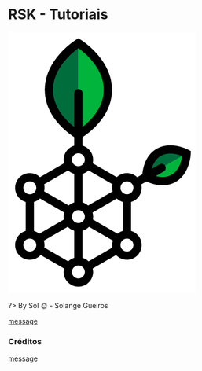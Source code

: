 # RSK - Tutoriais

![RSK](../images/rsk-logo.png ':size=100')

?> By Sol :sun_with_face: - Solange Gueiros

[message](../readme/message-pt.md ':include')

### Créditos

[message](../readme/credits-pt.md ':include')
